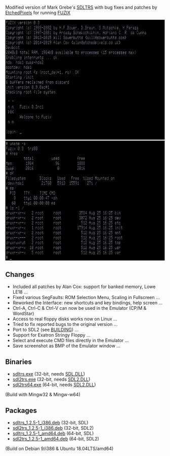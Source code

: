 Modified version of Mark Grebe's [SDLTRS] with bug fixes and patches by
[EtchedPixels] for running [FUZIX]

![screenshot](fuzix.png)
![screenshot](fuzix2.png)

## Changes

  * Included all patches by Alan Cox: support for banked memory, Lowe LE18 ...
  * Fixed various SegFaults: ROM Selection Menu, Scaling in Fullscreen ...
  * Reworked the Interface: new shortcuts and key bindings, help screen ...
  * Ctrl-A, Ctrl-C & Ctrl-V can now be used in the Emulator (CP/M & WordStar)
  * Access to real floppy disks works now on Linux ...
  * Tried to fix reported bugs to the original version ...
  * Port to SDL2 (see [BUILDING]) ...
  * Support for Exatron Stringy Floppy ...
  * Select and execute CMD files directly in the Emulator ...
  * Save screenshot as BMP of the Emulator window ...

## Binaries

  * [sdltrs.exe]     (32-bit, needs [SDL.DLL])
  * [sdl2trs.exe]    (32-bit, needs [SDL2.DLL])
  * [sdl2trs64.exe]  (64-bit, needs [SDL2.DLL])

(Build with Mingw32 & Mingw-w64)

## Packages

 * [sdltrs_1.2.5-1_i386.deb]    (32-bit, SDL)
 * [sdl2trs_1.2.5-1_i386.deb]   (32-bit, SDL2)
 * [sdltrs_1.2.5-1_amd64.deb]   (64-bit, SDL)
 * [sdl2trs_1.2.5-1_amd64.deb]  (64-bit, SDL2)

(Build on Debian 9/i386 & Ubuntu 18.04LTS/amd64)

[BUILDING]: BUILDING
[EtchedPixels]: https://www.github.com/EtchedPixels/xtrs
[FUZIX]: https://www.github.com/EtchedPixels/FUZIX
[SDL.DLL]: https://www.libsdl.org/download-1.2.php
[SDL2.DLL]: https://www.libsdl.org/download-2.0.php
[SDLTRS]: http://sdltrs.sourceforge.net
[sdltrs.exe]: bin/sdltrs.exe
[sdl2trs.exe]: bin/sdl2trs.exe
[sdl2trs64.exe]: bin/sdl2trs64.exe
[sdltrs_1.2.5-1_i386.deb]: bin/sdltrs_1.2.5-1_i386.deb
[sdl2trs_1.2.5-1_i386.deb]: bin/sdl2trs_1.2.5-1_i386.deb
[sdltrs_1.2.5-1_amd64.deb]: bin/sdltrs_1.2.5-1_amd64.deb
[sdl2trs_1.2.5-1_amd64.deb]: bin/sdl2trs_1.2.5-1_amd64.deb
